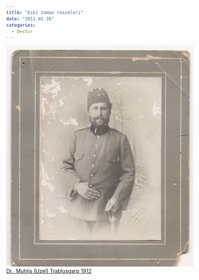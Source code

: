 ```yaml
---
title: "Eski zaman resimleri"
date: "2011-01-16"
categories: 
  - Destur
---
```


 [![tabib-1.jpg](../uploads/2011/01/tabib-1.jpg) Dr.  Muhlis (Uzel) Trablusgarp 1912](../uploads/2011/01/tabib-1.jpg "tabib-1.jpg")
